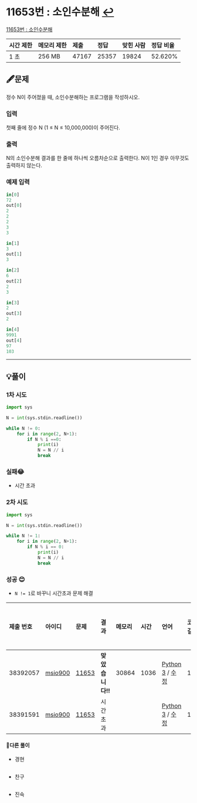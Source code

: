 # 11653번 : 소인수분해 [↩](../../acmicpc)

[11653번 : 소인수분해](https://www.acmicpc.net/problem/11653)

| 시간 제한 | 메모리 제한 | 제출  | 정답  | 맞힌 사람 | 정답 비율 |
| :-------- | :---------- | :---- | :---- | :-------- | :-------- |
| 1 초      | 256 MB      | 47167 | 25357 | 19824     | 52.620%   |

## 🖋️문제

정수 N이 주어졌을 때, 소인수분해하는 프로그램을 작성하시오.

### 입력

첫째 줄에 정수 N (1 ≤ N ≤ 10,000,000)이 주어진다.

### 출력

N의 소인수분해 결과를 한 줄에 하나씩 오름차순으로 출력한다. N이 1인 경우 아무것도 출력하지 않는다.

### 예제 입력

```python
in[0]
72
out[0]
2
2
2
3
3

in[1]
3
out[1]
3

in[2]
6
out[2]
2
3

in[3]
2
out[3]
2

in[4]
9991
out[4]
97
103
```

---

## 💡풀이
### 1차 시도

```python
import sys

N = int(sys.stdin.readline())

while N != 0:
    for i in range(2, N+1):
        if N % i ==0:
            print(i)
            N = N // i
            break
```
### 실패😂
* 시간 초과

### 2차 시도

```python
import sys

N = int(sys.stdin.readline())

while N != 1:
    for i in range(2, N+1):
        if N % i == 0:
            print(i)
            N = N // i
            break
```

### 성공 😊
* `N != 1`로 바꾸니 시간초과 문제 해결

| 제출 번호 | 아이디                                          | 문제                                           | 결과             | 메모리 | 시간 | 언어                                                         | 코드 길이 | 제출한 시간                    |
| :-------- | :---------------------------------------------- | :--------------------------------------------- | :--------------- | :----- | :--- | :----------------------------------------------------------- | :-------- | :----------------------------- |
| 38392057  | [msio900](https://www.acmicpc.net/user/msio900) | [11653](https://www.acmicpc.net/problem/11653) | **맞았습니다!!** | 30864  | 1036 | [Python 3](https://www.acmicpc.net/source/38392057) / [수정](https://www.acmicpc.net/submit/11653/38392057) | 169       | [2분 전](javascript:void(0);)  |
| 38391591  | [msio900](https://www.acmicpc.net/user/msio900) | [11653](https://www.acmicpc.net/problem/11653) | 시간 초과        |        |      | [Python 3](https://www.acmicpc.net/source/38391591) / [수정](https://www.acmicpc.net/submit/11653/38391591) | 168       | [14분 전](javascript:void(0);) |



#### 🤝다른 풀이

* 경현

```java

```

* 찬구

```java

```

* 진숙

```java

```

